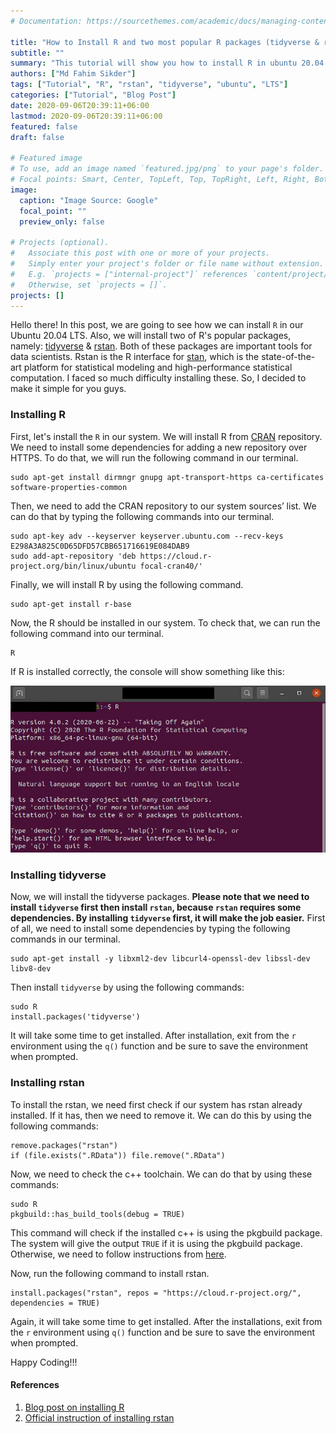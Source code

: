 ```yaml
---
# Documentation: https://sourcethemes.com/academic/docs/managing-content/

title: "How to Install R and two most popular R packages (tidyverse & rstan) in Ubuntu 20.04 LTS"
subtitle: ""
summary: "This tutorial will show you how to install R in ubuntu 20.04 LTS version and the procedure of installing popular R packages tidyverse and rstan."
authors: ["Md Fahim Sikder"]
tags: ["Tutorial", "R", "rstan", "tidyverse", "ubuntu", "LTS"]
categories: ["Tutorial", "Blog Post"]
date: 2020-09-06T20:39:11+06:00
lastmod: 2020-09-06T20:39:11+06:00
featured: false
draft: false

# Featured image
# To use, add an image named `featured.jpg/png` to your page's folder.
# Focal points: Smart, Center, TopLeft, Top, TopRight, Left, Right, BottomLeft, Bottom, BottomRight.
image:
  caption: "Image Source: Google"
  focal_point: ""
  preview_only: false

# Projects (optional).
#   Associate this post with one or more of your projects.
#   Simply enter your project's folder or file name without extension.
#   E.g. `projects = ["internal-project"]` references `content/project/deep-learning/index.md`.
#   Otherwise, set `projects = []`.
projects: []
---
```


Hello there! In this post, we are going to see how we can install `R` in our Ubuntu 20.04 LTS. Also, we will install two of R's popular packages, namely: [tidyverse](https://www.tidyverse.org/) & [rstan](https://mc-stan.org/users/interfaces/rstan). Both of these packages are important tools for data scientists. Rstan is the R interface for [stan](https://mc-stan.org/), which is the state-of-the-art platform for statistical modeling and high-performance statistical computation. I faced so much difficulty installing these. So, I decided to make it simple for you guys.

### Installing R

First, let's install the `R` in our system. We will install R from [CRAN](https://cran.r-project.org/) repository. We need to install some dependencies for adding a new repository over HTTPS. To do that, we will run the following command in our terminal. 

```console
sudo apt-get install dirmngr gnupg apt-transport-https ca-certificates software-properties-common
```

Then, we need to add the CRAN repository to our system sources’ list. We can do that by typing the following commands into our terminal.

```console
sudo apt-key adv --keyserver keyserver.ubuntu.com --recv-keys E298A3A825C0D65DFD57CBB651716619E084DAB9
sudo add-apt-repository 'deb https://cloud.r-project.org/bin/linux/ubuntu focal-cran40/'
```

Finally, we will install R by using the following command.

```console
sudo apt-get install r-base
```

Now, the R should be installed in our system. To check that, we can run the following command into our terminal.

```console
R
```

If R is installed correctly, the console will show something like this: 

![Figure 1](r.jpg)

### Installing tidyverse

Now, we will install the tidyverse packages. **Please note that we need to install `tidyverse` first then install `rstan`, because `rstan` requires some dependencies. By installing `tidyverse` first, it will make the job easier.** First of all, we need to install some dependencies by typing the following commands in our terminal.

```console
sudo apt-get install -y libxml2-dev libcurl4-openssl-dev libssl-dev libv8-dev
```

Then install `tidyverse` by using the following commands:

```console
sudo R
install.packages('tidyverse')
```

It will take some time to get installed. After installation, exit from the `r` environment using the `q()` function and be sure to save the environment when prompted.


### Installing rstan

To install the rstan, we need first check if our system has rstan already installed. If it has, then we need to remove it. We can do this by using the following commands:

```console
remove.packages("rstan")
if (file.exists(".RData")) file.remove(".RData")
```

Now, we need to check the c++ toolchain. We can do that by using these commands:

```console
sudo R
pkgbuild::has_build_tools(debug = TRUE)
```
This command will check if the installed c++ is using the pkgbuild package. The system will give the output `TRUE` if it is using the pkgbuild package. Otherwise, we need to follow instructions from [here](https://github.com/stan-dev/rstan/wiki/Installing-RStan-on-Linux).

Now, run the following command to install rstan.

```console
install.packages("rstan", repos = "https://cloud.r-project.org/", dependencies = TRUE)
```
Again, it will take some time to get installed. After the installations, exit from the `r` environment using `q()` function and be sure to save the environment when prompted.

Happy Coding!!!


#### References

1. [Blog post on installing R](https://linuxize.com/post/how-to-install-r-on-ubuntu-20-04/)
2. [Official instruction of installing rstan](https://github.com/stan-dev/rstan/wiki/RStan-Getting-Started)


